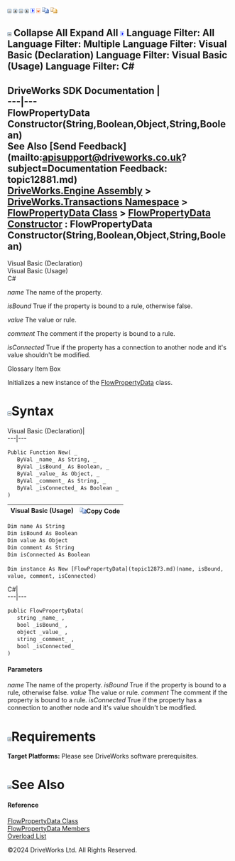 ![](dotnetimages/collapse.gif) ![](dotnetimages/expand.gif) ![](dotnetimages/collapse.gif) ![](dotnetimages/expand.gif) ![](dotnetimages/drpdown.gif) ![](dotnetimages/drpdown_orange.gif) ![](dotnetimages/copycode.gif) ![](dotnetimages/copycodeHighlight.gif)

![](dotnetimages/collapse.gif) Collapse All Expand All ![](dotnetimages/drpdown.gif) Language Filter: All  Language Filter: Multiple  Language Filter: Visual Basic (Declaration) Language Filter: Visual Basic (Usage) Language Filter: C#  
---  
DriveWorks SDK Documentation  |   
---|---  
FlowPropertyData Constructor(String,Boolean,Object,String,Boolean)   
See Also [Send Feedback](mailto:apisupport@driveworks.co.uk?subject=Documentation Feedback: topic12881.md)  
[DriveWorks.Engine Assembly](topic2156.md) > [DriveWorks.Transactions Namespace](topic12835.md) > [FlowPropertyData Class](topic12873.md) > [FlowPropertyData Constructor](topic12879.md) : FlowPropertyData Constructor(String,Boolean,Object,String,Boolean)  
---  
  
Visual Basic (Declaration)    
Visual Basic (Usage)    
C# 

_name_
    The name of the property.

_isBound_
    True if the property is bound to a rule, otherwise false.

_value_
    The value or rule.

_comment_
    The comment if the property is bound to a rule.

_isConnected_
    True if the property has a connection to another node and it's value shouldn't be modified.

Glossary Item Box

Initializes a new instance of the [FlowPropertyData](topic12873.md) class. 

# ![](dotnetimages/collapse.gif)Syntax

Visual Basic (Declaration)|   
---|---  
      
    
    Public Function New( _
       ByVal _name_ As String, _
       ByVal _isBound_ As Boolean, _
       ByVal _value_ As Object, _
       ByVal _comment_ As String, _
       ByVal _isConnected_ As Boolean _
    )  
  
Visual Basic (Usage)| ![](dotnetimages/copycode.gif)Copy Code  
---|---  
      
    
    Dim name As String
    Dim isBound As Boolean
    Dim value As Object
    Dim comment As String
    Dim isConnected As Boolean
     
    Dim instance As New [FlowPropertyData](topic12873.md)(name, isBound, value, comment, isConnected)  
  
C#|   
---|---  
      
    
    public FlowPropertyData( 
       string _name_ ,
       bool _isBound_ ,
       object _value_ ,
       string _comment_ ,
       bool _isConnected_
    )  
  
#### Parameters

 _name_
    The name of the property.
_isBound_
    True if the property is bound to a rule, otherwise false.
_value_
    The value or rule.
_comment_
    The comment if the property is bound to a rule.
_isConnected_
    True if the property has a connection to another node and it's value shouldn't be modified.

# ![](dotnetimages/collapse.gif)Requirements

**Target Platforms:** Please see DriveWorks software prerequisites.

# ![](dotnetimages/collapse.gif)See Also

#### Reference

[FlowPropertyData Class](topic12873.md)   
[FlowPropertyData Members](topic12874.md)   
[Overload List](topic12879.md)

©2024 DriveWorks Ltd. All Rights Reserved.
